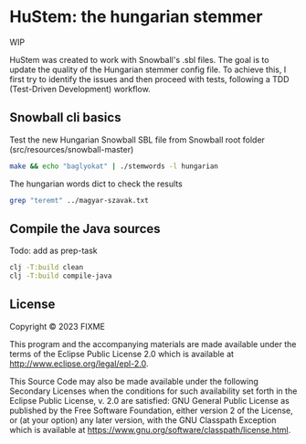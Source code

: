 # HuStem: the hungarian stemmer

WIP

HuStem was created to work with Snowball's .sbl files.
The goal is to update the quality of the Hungarian stemmer config file.
To achieve this, I first try to identify the issues and then proceed with tests, following a TDD (Test-Driven Development) workflow.


## Snowball cli basics

Test the new Hungarian Snowball SBL file from Snowball root folder 
(src/resources/snowball-master)

```bash
make && echo "baglyokat" | ./stemwords -l hungarian
```

The hungarian words dict to check the results
```bash 
grep "teremt" ../magyar-szavak.txt
```

## Compile the Java sources

Todo: add as prep-task

```bash
clj -T:build clean
clj -T:build compile-java
```




## License

Copyright © 2023 FIXME

This program and the accompanying materials are made available under the
terms of the Eclipse Public License 2.0 which is available at
http://www.eclipse.org/legal/epl-2.0.

This Source Code may also be made available under the following Secondary
Licenses when the conditions for such availability set forth in the Eclipse
Public License, v. 2.0 are satisfied: GNU General Public License as published by
the Free Software Foundation, either version 2 of the License, or (at your
option) any later version, with the GNU Classpath Exception which is available
at https://www.gnu.org/software/classpath/license.html.
